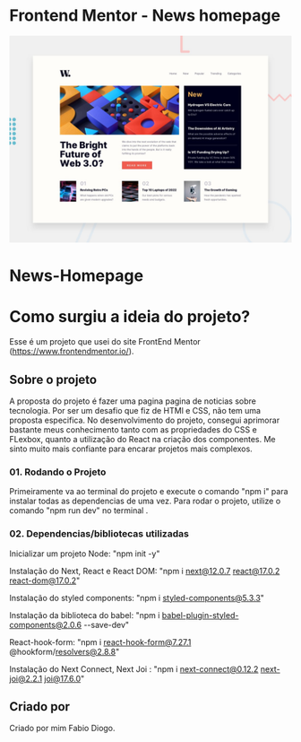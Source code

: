 # Frontend Mentor - News homepage

![Design preview for the News homepage coding challenge](./design/desktop-preview.jpg)

# News-Homepage

# Como surgiu a ideia do projeto?

 Esse é um projeto que usei do site FrontEnd Mentor (https://www.frontendmentor.io/).

## Sobre o projeto

A proposta do projeto é fazer uma pagina pagina de noticias sobre tecnologia.
Por ser um desafio que fiz de HTMl e CSS, não tem uma proposta especifica.
No desenvolvimento do projeto, consegui aprimorar bastante meus conhecimento tanto com as propriedades do CSS e FLexbox, quanto a utilização do React na criação dos componentes. Me sinto muito mais confiante para encarar projetos mais complexos.

### 01. Rodando o Projeto
Primeiramente va ao terminal do projeto e execute o comando "npm i" para instalar todas as dependencias de uma vez.
Para rodar o projeto, utilize o comando "npm run dev" no terminal  .


### 02. Dependencias/bibliotecas utilizadas

Inicializar um projeto Node: "npm init -y"

Instalação do Next, React e React DOM: "npm i next@12.0.7 react@17.0.2 react-dom@17.0.2"

Instalação do styled components: "npm i styled-components@5.3.3"

Instalação da biblioteca do babel: "npm i babel-plugin-styled-components@2.0.6 --save-dev"

React-hook-form: "npm i react-hook-form@7.27.1 @hookform/resolvers@2.8.8"

Instalação do Next Connect, Next Joi :  "npm i next-connect@0.12.2 next-joi@2.2.1 joi@17.6.0"



## Criado por

Criado por mim Fabio Diogo.
